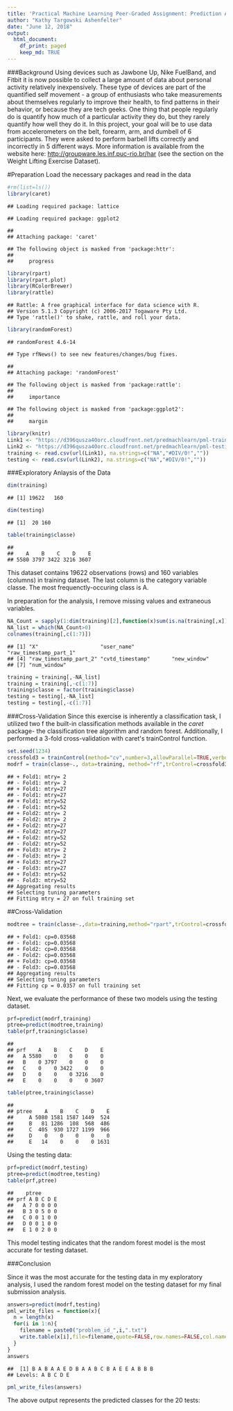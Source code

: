 ```yaml
---
title: 'Practical Machine Learning Peer-Graded Assignment: Prediction Assignment Writeup'
author: "Kathy Targowski Ashenfelter"
date: "June 12, 2018"
output:
  html_document:
    df_print: paged
    keep_md: TRUE
---
```

###Background
Using devices such as Jawbone Up, Nike FuelBand, and Fitbit it is now possible to collect a large amount of data about personal activity relatively inexpensively. These type of devices are part of the quantified self movement - a group of enthusiasts who take measurements about themselves regularly to improve their health, to find patterns in their behavior, or because they are tech geeks. One thing that people regularly do is quantify how much of a particular activity they do, but they rarely quantify how well they do it. In this project, your goal will be to use data from accelerometers on the belt, forearm, arm, and dumbell of 6 participants. They were asked to perform barbell lifts correctly and incorrectly in 5 different ways. More information is available from the website here: http://groupware.les.inf.puc-rio.br/har (see the section on the Weight Lifting Exercise Dataset).

#Preparation
Load the necessary packages and read in the data

```r
#rm(list=ls())               
library(caret)
```

```
## Loading required package: lattice
```

```
## Loading required package: ggplot2
```

```
## 
## Attaching package: 'caret'
```

```
## The following object is masked from 'package:httr':
## 
##     progress
```

```r
library(rpart)
library(rpart.plot)
library(RColorBrewer)
library(rattle)
```

```
## Rattle: A free graphical interface for data science with R.
## Version 5.1.3 Copyright (c) 2006-2017 Togaware Pty Ltd.
## Type 'rattle()' to shake, rattle, and roll your data.
```

```r
library(randomForest)
```

```
## randomForest 4.6-14
```

```
## Type rfNews() to see new features/changes/bug fixes.
```

```
## 
## Attaching package: 'randomForest'
```

```
## The following object is masked from 'package:rattle':
## 
##     importance
```

```
## The following object is masked from 'package:ggplot2':
## 
##     margin
```

```r
library(knitr)
Link1 <- "https://d396qusza40orc.cloudfront.net/predmachlearn/pml-training.csv"
Link2 <- "https://d396qusza40orc.cloudfront.net/predmachlearn/pml-testing.csv"
training <- read.csv(url(Link1), na.strings=c("NA","#DIV/0!",""))
testing <- read.csv(url(Link2), na.strings=c("NA","#DIV/0!",""))
```
###Exploratory Anlaysis of the Data


```r
dim(training)
```

```
## [1] 19622   160
```

```r
dim(testing)
```

```
## [1]  20 160
```

```r
table(training$classe)
```

```
## 
##    A    B    C    D    E 
## 5580 3797 3422 3216 3607
```

This dataset contains 19622 observations (rows) and 160 variables (columns) in training dataset. The last column is the category variable classe. The most frequenctly-occuring class is A.

In preparation for the analysis, I remove missing values and extraneous variables.


```r
NA_Count = sapply(1:dim(training)[2],function(x)sum(is.na(training[,x])))
NA_list = which(NA_Count>0)
colnames(training[,c(1:7)])
```

```
## [1] "X"                    "user_name"            "raw_timestamp_part_1"
## [4] "raw_timestamp_part_2" "cvtd_timestamp"       "new_window"          
## [7] "num_window"
```

```r
training = training[,-NA_list]
training = training[,-c(1:7)]
training$classe = factor(training$classe)
testing = testing[,-NA_list]
testing = testing[,-c(1:7)]
```
###Cross-Validation
Since this exercise is inherently a classification task, I utilized two f the built-in classification methods available in the *caret* package- the classification tree algorithm and random forest. Additionally, I performed a 3-fold cross-validation with caret's trainControl function.


```r
set.seed(1234)
crossfold3 = trainControl(method="cv",number=3,allowParallel=TRUE,verboseIter=TRUE)
modrf = train(classe~., data=training, method="rf",trControl=crossfold3)
```

```
## + Fold1: mtry= 2 
## - Fold1: mtry= 2 
## + Fold1: mtry=27 
## - Fold1: mtry=27 
## + Fold1: mtry=52 
## - Fold1: mtry=52 
## + Fold2: mtry= 2 
## - Fold2: mtry= 2 
## + Fold2: mtry=27 
## - Fold2: mtry=27 
## + Fold2: mtry=52 
## - Fold2: mtry=52 
## + Fold3: mtry= 2 
## - Fold3: mtry= 2 
## + Fold3: mtry=27 
## - Fold3: mtry=27 
## + Fold3: mtry=52 
## - Fold3: mtry=52 
## Aggregating results
## Selecting tuning parameters
## Fitting mtry = 27 on full training set
```
##Cross-Validation

```r
modtree = train(classe~.,data=training,method="rpart",trControl=crossfold3)
```

```
## + Fold1: cp=0.03568 
## - Fold1: cp=0.03568 
## + Fold2: cp=0.03568 
## - Fold2: cp=0.03568 
## + Fold3: cp=0.03568 
## - Fold3: cp=0.03568 
## Aggregating results
## Selecting tuning parameters
## Fitting cp = 0.0357 on full training set
```
Next, we evaluate the performance of these two models using the testing dataset.


```r
prf=predict(modrf,training)
ptree=predict(modtree,training)
table(prf,training$classe)
```

```
##    
## prf    A    B    C    D    E
##   A 5580    0    0    0    0
##   B    0 3797    0    0    0
##   C    0    0 3422    0    0
##   D    0    0    0 3216    0
##   E    0    0    0    0 3607
```


```r
table(ptree,training$classe)
```

```
##      
## ptree    A    B    C    D    E
##     A 5080 1581 1587 1449  524
##     B   81 1286  108  568  486
##     C  405  930 1727 1199  966
##     D    0    0    0    0    0
##     E   14    0    0    0 1631
```
Using the testing data: 


```r
prf=predict(modrf,testing)
ptree=predict(modtree,testing)
table(prf,ptree)
```

```
##    ptree
## prf A B C D E
##   A 7 0 0 0 0
##   B 3 0 5 0 0
##   C 0 0 1 0 0
##   D 0 0 1 0 0
##   E 1 0 2 0 0
```

This model testing indicates that the random forest model is the most accurate for testing dataset.

###Conclusion

Since it was the most accurate for the testing data in my exploratory analysis, I used the random forest model on the testing dataset for my final submission analysis.

```r
answers=predict(modrf,testing)
pml_write_files = function(x){
  n = length(x)
  for(i in 1:n){
    filename = paste0("problem_id_",i,".txt")
    write.table(x[i],file=filename,quote=FALSE,row.names=FALSE,col.names=FALSE)
  }
}
answers
```

```
##  [1] B A B A A E D B A A B C B A E E A B B B
## Levels: A B C D E
```

```r
pml_write_files(answers)
```

The above output represents the  predicted classes for the 20 tests: 
